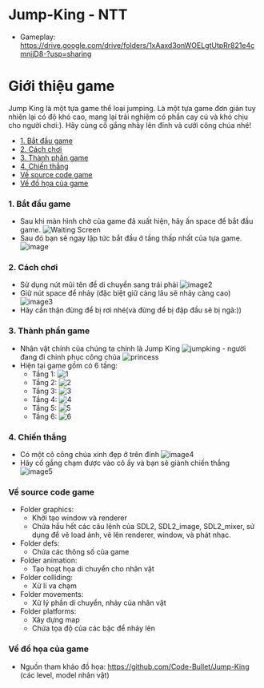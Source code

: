 # Jump-King - NTT
- Gameplay: https://drive.google.com/drive/folders/1xAaxd3onWOELgtUtpRr821e4cmnjjD8-?usp=sharing
# Giới thiệu game
Jump King là một tựa game thể loại jumping. Là một tựa game đơn giản tuy nhiên lại có độ khó cao, mang lại trải nghiệm có phần cay cú và khó chịu cho người chơi:). Hãy cùng cố gắng nhảy lên đỉnh và cưới công chúa nhé!
- [1. Bắt đầu game](#1-bắt-đầu-game)
- [2. Cách chơi](#2-cách-chơi)
- [3. Thành phần game](#3-thành-phần-game)
- [4. Chiến thắng](#4-chiến-thắng)
- [Về source code game](#về-source-code-game)
- [Về đồ họa của game](#về-đồ-họa-của-game)

### 1. Bắt đầu game
- Sau khi màn hình chờ của game đã xuất hiện, hãy ấn space để bắt đầu game.
![Waiting Screen](https://github.com/NTT1602/Jump-King/blob/main/Jump%20King/waiting%20screen.jpg)
- Sau đó bạn sẽ ngay lập tức bắt đầu ở tầng thấp nhất của tựa game.
![image](https://github.com/NTT1602/Jump-King/blob/main/Jump%20King/anhmau1.png)

### 2. Cách chơi
- Sử dụng nút mũi tên để di chuyển sang trái phải
![image2](https://github.com/NTT1602/Jump-King/blob/main/Jump%20King/anhmau2.png)
- Giữ nút space để nhảy (đặc biệt giữ càng lâu sẽ nhảy càng cao)
![image3](https://github.com/NTT1602/Jump-King/blob/main/Jump%20King/anhmau3.png)
- Hãy cẩn thận đừng để bị rơi nhé(và đừng để bị đập đầu sẽ bị ngã:))

### 3. Thành phần game
- Nhân vật chính của chúng ta chính là Jump King ![jumpking](https://github.com/NTT1602/Jump-King/blob/main/Jump%20King/idle.png) - người đang đi chinh phục công chúa ![princess](https://github.com/NTT1602/Jump-King/blob/main/Jump%20King/Princess.png)
- Hiện tại game gồm có 6 tầng:
  - Tầng 1:
  ![1](https://github.com/NTT1602/Jump-King/blob/main/Jump%20King/1.png)
  - Tầng 2:
  ![2](https://github.com/NTT1602/Jump-King/blob/main/Jump%20King/2.png)
  - Tầng 3:
  ![3](https://github.com/NTT1602/Jump-King/blob/main/Jump%20King/3.png)
  - Tầng 4:
  ![4](https://github.com/NTT1602/Jump-King/blob/main/Jump%20King/4.png)
  - Tầng 5:
  ![5](https://github.com/NTT1602/Jump-King/blob/main/Jump%20King/5.png)
  - Tầng 6:
  ![6](https://github.com/NTT1602/Jump-King/blob/main/Jump%20King/6.png)

### 4. Chiến thắng
- Có một cô công chúa xinh đẹp ở trên đỉnh
![image4](https://github.com/NTT1602/Jump-King/blob/main/Jump%20King/anhmau4.png)
- Hãy cố gắng chạm được vào cô ấy và bạn sẽ giành chiến thắng
![image5](https://github.com/NTT1602/Jump-King/blob/main/Jump%20King/anhmau5.png)

### Về source code game
- Folder graphics:
  - Khởi tạo window và renderer
  - Chứa hầu hết các câu lệnh của SDL2, SDL2_image, SDL2_mixer, sử dụng để vẽ load ảnh, vẽ lên renderer, window, và phát nhạc.
- Folder defs:
  - Chứa các thông số của game
- Folder animation:
  - Tạo hoạt họa di chuyển cho nhân vật
- Folder colliding:
  - Xử lí va chạm
- Folder movements:
  - Xử lý phần di chuyển, nhảy của nhân vật
- Folder platforms:
  - Xây dựng map 
  - Chứa tọa độ của các bậc để nhảy lên
  
### Về đồ họa của game
- Nguồn tham khảo đồ họa: https://github.com/Code-Bullet/Jump-King (các level, model nhân vật)
